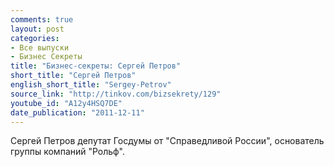```yaml
---
comments: true
layout: post
categories:
- Все выпуски
- Бизнес Секреты
title: "Бизнес-секреты: Сергей Петров"
short_title: "Сергей Петров"
english_short_title: "Sergey-Petrov"
source_link: "http://tinkov.com/bizsekrety/129"
youtube_id: "A12y4HSQ7DE"
date_publication: "2011-12-11"
---
```

Сергей Петров депутат Госдумы от "Справедливой России", основатель группы компаний "Рольф".
